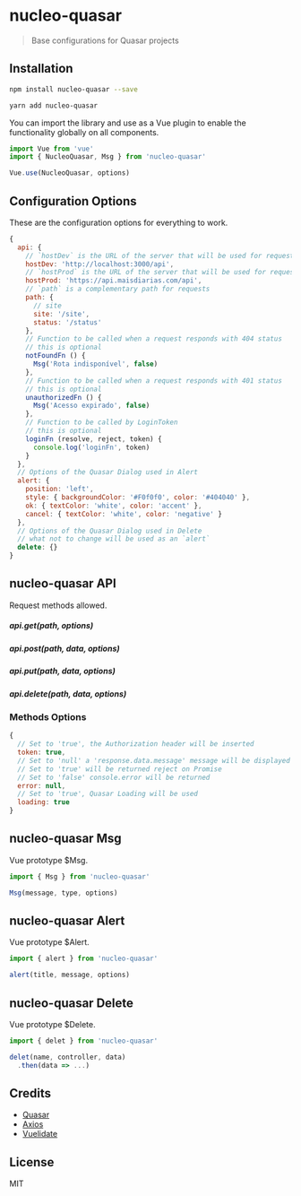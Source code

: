 # nucleo-quasar

> Base configurations for Quasar projects

## Installation

```bash
npm install nucleo-quasar --save
```

```bash
yarn add nucleo-quasar
```

You can import the library and use as a Vue plugin to enable the functionality globally on all components.

```javascript
import Vue from 'vue'
import { NucleoQuasar, Msg } from 'nucleo-quasar'

Vue.use(NucleoQuasar, options)
```

## Configuration Options

These are the configuration options for everything to work.

```javascript
{
  api: {
    // `hostDev` is the URL of the server that will be used for requests in development mode
    hostDev: 'http://localhost:3000/api',
    // `hostProd` is the URL of the server that will be used for requests in production mode
    hostProd: 'https://api.maisdiarias.com/api',
    // `path` is a complementary path for requests
    path: {
      // site
      site: '/site',
      status: '/status'
    },
    // Function to be called when a request responds with 404 status
    // this is optional
    notFoundFn () {
      Msg('Rota indisponível', false)
    },
    // Function to be called when a request responds with 401 status
    // this is optional
    unauthorizedFn () {
      Msg('Acesso expirado', false)
    },
    // Function to be called by LoginToken
    // this is optional
    loginFn (resolve, reject, token) {
      console.log('loginFn', token)
    }
  },
  // Options of the Quasar Dialog used in Alert
  alert: {
    position: 'left',
    style: { backgroundColor: '#F0f0f0', color: '#404040' },
    ok: { textColor: 'white', color: 'accent' },
    cancel: { textColor: 'white', color: 'negative' }
  },
  // Options of the Quasar Dialog used in Delete
  // what not to change will be used as an `alert`
  delete: {}
}
```

## nucleo-quasar API

Request methods allowed.

##### api.get(path, options)
##### api.post(path, data, options)
##### api.put(path, data, options)
##### api.delete(path, data, options)

### Methods Options

```javascript
{
  // Set to 'true', the Authorization header will be inserted
  token: true,
  // Set to 'null' a 'response.data.message' message will be displayed using Msg
  // Set to 'true' will be returned reject on Promise
  // Set to 'false' console.error will be returned
  error: null,
  // Set to 'true', Quasar Loading will be used
  loading: true
}
```

## nucleo-quasar Msg

Vue prototype $Msg.

```javascript
import { Msg } from 'nucleo-quasar'

Msg(message, type, options)
```

## nucleo-quasar Alert

Vue prototype $Alert.

```javascript
import { alert } from 'nucleo-quasar'

alert(title, message, options)
```

## nucleo-quasar Delete

Vue prototype $Delete.

```javascript
import { delet } from 'nucleo-quasar'

delet(name, controller, data)
  .then(data => ...)
```

## Credits

- [Quasar](https://quasar.dev)
- [Axios](https://github.com/axios/axios)
- [Vuelidate](https://vuelidate.js.org)

## License

MIT
